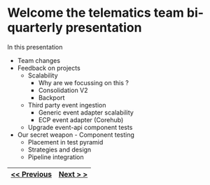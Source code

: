 # Welcome the telematics team bi-quarterly presentation
In this presentation
- Team changes
- Feedback on projects
    - Scalability
        - Why are we focussing on this ?
        - Consolidation V2
        - Backport
    - Third party event ingestion
        - Generic event adapter scalability
        - ECP event adapter (Corehub)
    - Upgrade event-api component tests
- Our secret weapon - Component testing
    - Placement in test pyramid
    - Strategies and design
    - Pipeline integration
  
| [<< Previous](https://github.com/gerrievisagie/FY23Q3_PDE_SHOW_AND_TELL/blob/main/README.md) | [Next > >](https://github.com/gerrievisagie/FY23Q3_PDE_SHOW_AND_TELL/blob/main/3.md) |
|-----------------|--------------| 


